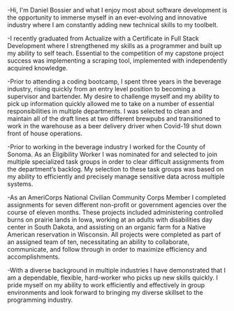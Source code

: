 -Hi, I'm Daniel Bossier and what I enjoy most about software development is the opportunity to immerse myself in an ever-evolving and innovative industry where I am constantly adding new technical skills to my toolbelt.

-I recently graduated from Actualize with a Certificate in Full Stack Development where I strengthened my skills as a programmer and built up my ability to self teach. Essential to the competition of my capstone project success was implementing a scraping tool, implemented with independently acquired knowledge.

-Prior to attending a coding bootcamp, I spent three years in the beverage industry, rising quickly from an entry level position to becoming a supervisor and bartender. My desire to challenge myself and my ability to pick up information quickly allowed me to take on a number of essential responsibilities in multiple departments. I was selected to clean and maintain all of the draft lines at two different brewpubs and transitioned to work in the warehouse as a beer delivery driver when Covid-19 shut down front of house operations.

-Prior to working in the beverage industry I worked for the County of Sonoma. As an Eligibility Worker I was nominated for and selected to join multiple specialized task groups in order to clear difficult assignments from the department’s backlog. My selection to these task groups was based on my ability to efficiently and precisely manage sensitive data across multiple systems.

-As an AmeriCorps National Civilian Community Corps Member I completed assignments for seven different non-profit or government agencies over the course of eleven months. These projects included administering controlled burns on prairie lands in Iowa, working at an adults with disabilities day center in South Dakota, and assisting on an organic farm for a Native American reservation in Wisconsin. All projects were completed as part of an assigned team of ten, necessitating an ability to collaborate, communicate, and follow through in order to maximize efficiency and accomplishments.

-With a diverse background in multiple industries I have demonstrated that I am a dependable, flexible, hard-worker who picks up new skills quickly. I pride myself on my ability to work efficiently and effectively in group environments and look forward to bringing my diverse skillset to the programming industry.
